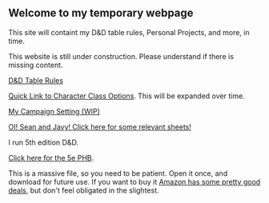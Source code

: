 ## Welcome to my temporary webpage 

This site will containt my D&D table rules, Personal Projects, and more, in time.

This website is still under construction. Please understand if there is missing content.

[D&D Table Rules](TableRules.md)

[Quick Link to Character Class Options](pdf/CharOpts.pdf). This will be expanded over time.

[My Campaign Setting (WIP)](Setting.md)

[OI! Sean and Javy! Click here for some relevant sheets!](Tuesday.md)

I run 5th edition D&D.

[Click here for the 5e PHB](https://dnd.rem.uz/5e%20D%26D%20Books/Rulebooks/Core/Player%27s%20Handbook.pdf).

This is a massive file, so you need to be patient. Open it once, and download for future use. If you want to buy it [Amazon has some pretty good deals](https://www.amazon.com/Players-Handbook-Dungeons-Dragons-Wizards/dp/0786965606), but don't feel obligated in the slightest.
